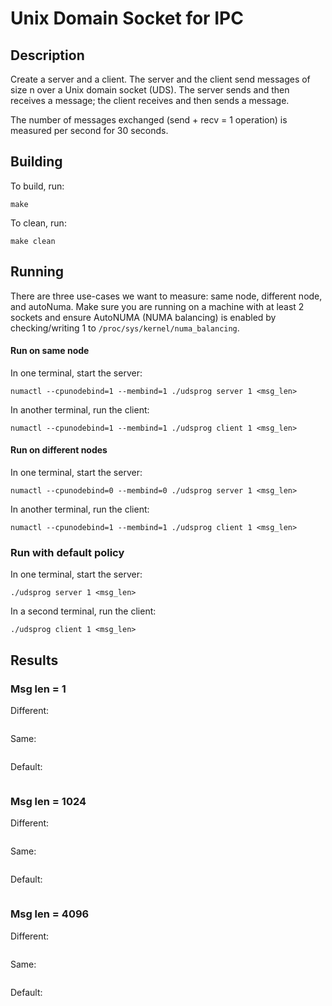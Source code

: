 # Unix Domain Socket for IPC

## Description

Create a server and a client. The server and the client send messages of size n over a Unix domain socket (UDS).
The server sends and then receives a message; the client receives and then sends a message.

The number of messages exchanged (send + recv = 1 operation) is measured per second for 30 seconds.

## Building

To build, run:
```
make
```

To clean, run:
```
make clean
```

## Running

There are three use-cases we want to measure: same node, different node, and autoNuma.
Make sure you are running on a machine with at least 2 sockets and ensure AutoNUMA (NUMA balancing) is enabled
by checking/writing 1 to ```/proc/sys/kernel/numa_balancing```.

#### Run on same node

In one terminal, start the server:
```
numactl --cpunodebind=1 --membind=1 ./udsprog server 1 <msg_len>
```

In another terminal, run the client:
```
numactl --cpunodebind=1 --membind=1 ./udsprog client 1 <msg_len>
```

#### Run on different nodes

In one terminal, start the server:
```
numactl --cpunodebind=0 --membind=0 ./udsprog server 1 <msg_len>
```

In another terminal, run the client:
```
numactl --cpunodebind=1 --membind=1 ./udsprog client 1 <msg_len>
```

### Run with default policy

In one terminal, start the server:
```
./udsprog server 1 <msg_len>
```

In a second terminal, run the client:
```
./udsprog client 1 <msg_len>
```

## Results

### Msg len = 1

Different:
```
```

Same:
```
```

Default:
```
```

### Msg len = 1024

Different:
```
```

Same:
```
```

Default:
```
```

### Msg len = 4096

Different:
```
```

Same:
```
```

Default:
```
```
